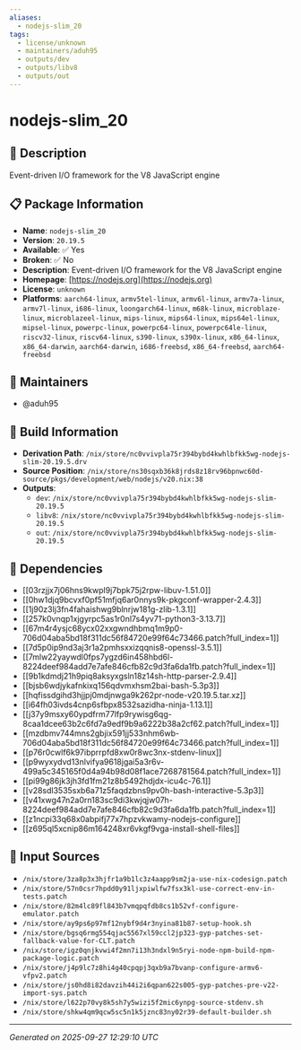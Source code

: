 ```yaml
---
aliases:
  - nodejs-slim_20
tags:
  - license/unknown
  - maintainers/aduh95
  - outputs/dev
  - outputs/libv8
  - outputs/out
---
```


# nodejs-slim_20

## 📝 Description

Event-driven I/O framework for the V8 JavaScript engine

## 📋 Package Information

- **Name**: `nodejs-slim_20`
- **Version**: `20.19.5`
- **Available**: ✅ Yes
- **Broken**: ✅ No
- **Description**: Event-driven I/O framework for the V8 JavaScript engine
- **Homepage**: [https://nodejs.org](https://nodejs.org)
- **License**: `unknown`
- **Platforms**: `aarch64-linux`, `armv5tel-linux`, `armv6l-linux`, `armv7a-linux`, `armv7l-linux`, `i686-linux`, `loongarch64-linux`, `m68k-linux`, `microblaze-linux`, `microblazeel-linux`, `mips-linux`, `mips64-linux`, `mips64el-linux`, `mipsel-linux`, `powerpc-linux`, `powerpc64-linux`, `powerpc64le-linux`, `riscv32-linux`, `riscv64-linux`, `s390-linux`, `s390x-linux`, `x86_64-linux`, `x86_64-darwin`, `aarch64-darwin`, `i686-freebsd`, `x86_64-freebsd`, `aarch64-freebsd`
## 👥 Maintainers

- @aduh95


## 🔧 Build Information

- **Derivation Path**: `/nix/store/nc0vvivpla75r394bybd4kwhlbfkk5wg-nodejs-slim-20.19.5.drv`
- **Source Position**: `/nix/store/ns30sqxb36k8jrds8z18rv96bpnwc60d-source/pkgs/development/web/nodejs/v20.nix:38`
- **Outputs**:
  - `dev`:  `/nix/store/nc0vvivpla75r394bybd4kwhlbfkk5wg-nodejs-slim-20.19.5`
  - `libv8`:  `/nix/store/nc0vvivpla75r394bybd4kwhlbfkk5wg-nodejs-slim-20.19.5`
  - `out`:  `/nix/store/nc0vvivpla75r394bybd4kwhlbfkk5wg-nodejs-slim-20.19.5`

## 🔗 Dependencies

- [[03rzjjx7j06hns9kwpl9j7bpk75j2rpw-libuv-1.51.0]]
- [[0hw1djq9bcvxf0pf51mfjq6ar0nnys9k-pkgconf-wrapper-2.4.3]]
- [[1j90z3lj3fn4fahaishwg9blnrjw181g-zlib-1.3.1]]
- [[257k0vnqp1xjgyrpc5as1r0nl7s4yv71-python3-3.13.7]]
- [[67m4r4ysjc68ycx02xxgwndhbmq1m9p0-706d04aba5bd18f311dc56f84720e99f64c73466.patch?full_index=1]]
- [[7d5p0ip9nd3aj3r1a2pmhsxxizqqnis8-openssl-3.5.1]]
- [[7mlw22yaywdl0fps7ygzd6in458hbd6l-8224deef984add7e7afe846cfb82c9d3fa6da1fb.patch?full_index=1]]
- [[9b1kdmdj21h9piq8aksyxgsln18z14sh-http-parser-2.9.4]]
- [[bjsb6wdjykafnkixq156qdvmxhsm2bai-bash-5.3p3]]
- [[hqfissdgihd3hjjpj0mdjnwga9k262pr-node-v20.19.5.tar.xz]]
- [[i64fh03ivds4cnp6sfbpx8532sazidha-ninja-1.13.1]]
- [[j37y9msxy60ypdfrm77lfp9rywisg6qg-8caa1dcee63b2c6fd7a9edf9b9a6222b38a2cf62.patch?full_index=1]]
- [[mzdbmv744mns2gbjix591jj533nhm6wb-706d04aba5bd18f311dc56f84720e99f64c73466.patch?full_index=1]]
- [[p76r0cwlf6k97ibprrpfd8xw0r8wc3nx-stdenv-linux]]
- [[p9wyxydvd13nlvifya9618jgai5a3r6v-499a5c345165f0d4a94b98d08f1ace7268781564.patch?full_index=1]]
- [[pi99g86jk3jh3fd1fm21z8b5492hdjdx-icu4c-76.1]]
- [[v28sdl3535sxb6a71z5faqdzbns9pv0h-bash-interactive-5.3p3]]
- [[v41xwg47n2a0rn183sc9di3kwjqjw07h-8224deef984add7e7afe846cfb82c9d3fa6da1fb.patch?full_index=1]]
- [[z1ncpi33q68x0abpifj77x7hpzvkwamy-nodejs-configure]]
- [[z695ql5xcnip86m164248xr6vkgf9vga-install-shell-files]]

## 📁 Input Sources

- `/nix/store/3za8p3x3hjfr1a9b1lc3z4aapp9sm2ja-use-nix-codesign.patch`
- `/nix/store/57n0csr7hpdd0y91ljxpiwlfw7fsx3kl-use-correct-env-in-tests.patch`
- `/nix/store/82m4lc89fl843b7vmqpqfdb8cs1b52vf-configure-emulator.patch`
- `/nix/store/ay9ps6p97mf12nybf9d4r3nyina81b87-setup-hook.sh`
- `/nix/store/bgsq6rmg554qjac5567xl59ccl2jp323-gyp-patches-set-fallback-value-for-CLT.patch`
- `/nix/store/igz0qnjkvwi4f2mn7i13h3ndxl9n5ryi-node-npm-build-npm-package-logic.patch`
- `/nix/store/j4p9lc7z8hi4g40cpqpj3qxb9a7bvanp-configure-armv6-vfpv2.patch`
- `/nix/store/js0hd8i82davzih44i2i6qpan622s005-gyp-patches-pre-v22-import-sys.patch`
- `/nix/store/l622p70vy8k5sh7y5wizi5f2mic6ynpg-source-stdenv.sh`
- `/nix/store/shkw4qm9qcw5sc5n1k5jznc83ny02r39-default-builder.sh`

---
*Generated on 2025-09-27 12:29:10 UTC*
